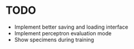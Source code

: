 # TODO

* Implement better saving and loading interface
* Implement perceptron evaluation mode
* Show specimens during training